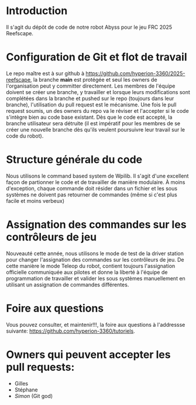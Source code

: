 # Introduction

Il s'agit du dépôt de code de notre robot Abyss pour le jeu FRC 2025 Reefscape.

# Configuration de Git et flot de travail

Le repo maître est à sur github à https://github.com/hyperion-3360/2025-reefscape, la branche **main** est protégée et seul les owners de l'organisation peut y committer directement. Les membres de l'équipe doivent se créer une branche, y travailler et lorsque leurs modifications sont complétées dans la branche et pushed sur le repo (toujours dans leur branche), l'utilisation du pull request est le mécanisme. Une fois le pull request soumis, un des owners du repo va le réviser et l'accepter si le code s'intègre bien au code base existant. Dès que le code est accepté, la branche utilisateur sera détruite (il est impératif pour les membres de se créer une nouvelle branche dès qu'ils veulent poursuivre leur travail sur le code du robot).

# Structure générale du code

Nous utilisons le command based system de Wpilib. Il s'agit d'une excellent façon de partionner le code et de travailler de manière modulaire. À moins d'exception, chaque commande doit résider dans un fichier et les sous systèmes ne doivent pas retourner de commandes (même si c'est plus facile et moins verbeux)

# Assignation des commandes sur les contrôleurs de jeu

Nouveauté cette année, nous utilisons le mode de test de la driver station pour changer l'assignation des commandes sur les contrôleurs de jeu. De cette manière le mode Teleop du robot, contient toujours l'assignation officielle communiquée aux pilotes et donne la liberté à l'équipe de programmation de travailler et valider les sous systèmes manuellement en utilisant un assignation de commandes différentes.

# Foire aux questions

Vous pouvez consulter, et maintenir!!!, la foire aux questions à l'addressse suivante: https://github.com/hyperion-3360/tutoriels. 

# Owners qui peuvent accepter les pull requests:

* Gilles
* Stéphane
* *Simon* (Git god)